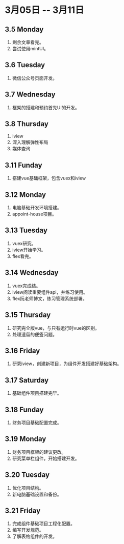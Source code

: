# 3月05日 -- 3月11日

## 3.5 Monday
1. 剩余文章看完。
2. 尝试使用mintUI。

## 3.6 Tuesday
1. 微信公众号页面开发。

## 3.7 Wednesday
1. 框架的搭建和预约首先UI的开发。

## 3.8 Thursday
1. iview
2. 深入理解弹性布局
3. 媒体查询

## 3.11 Funday
1. 搭建vue基础框架，包含vuex和iview

## 3.12 Monday
1. 电脑基础开发环境搭建。
2. appoint-house项目。

## 3.13 Tuesday
1. vuex研究。
2. iview开始学习。
3. flex看完。

## 3.14 Wednesday
1. vuex完成结。
2. iview阅读重要组件api，并练习使用。
3. flex阮老师博文，练习管理系统部署。

## 3.15 Thursday
1. 研究完全版vue，与只有运行时vue的区别。
2. 处理遗留的便签问题。

## 3.16 Friday
1. 研究iview，创建新项目，为组件开发搭建好基础架构。

## 3.17 Saturday
1. 基础组件项目搭建完毕。

## 3.18 Funday
1. 财务项目基础配置完成。

## 3.19 Monday
1. 财务项目框架的建议更改。
2. 研究菜单栏组件，开始搭建开发。

## 3.20 Tuesday
1. 优化项目结构。
2. 新电脑基础设置和备份。

## 3.21 Friday
1. 完成组件基础项目工程化配置。
2. 编写开发规范。
3. 了解表格组件的开发。